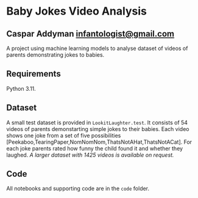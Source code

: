 # Baby Jokes Video Analysis
## Caspar Addyman <infantologist@gmail.com>

A project using machine learning models to analyse dataset of videos of parents demonstrating jokes to babies.

## Requirements
Python 3.11.

## Dataset
A small test dataset is provided in `LookitLaughter.test`. It consists of 54 videos of parents demonstarting simple jokes to their babies. 
Each video shows one joke from a set of five possibilities [Peekaboo,TearingPaper,NomNomNom,ThatsNotAHat,ThatsNotACat]. For each joke parents rated how funny the child found it and whether they laughed. 
*A larger dataset with 1425 videos is available on request.* 


## Code
All notebooks and supporting code are in the `code` folder. 
